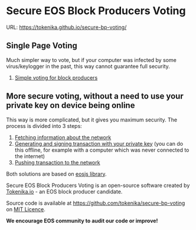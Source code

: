 # Secure EOS Block Producers Voting

URL: https://tokenika.github.io/secure-bp-voting/

## Single Page Voting

Much simpler way to vote, but if your computer was infected by some virus/keylogger in the past, this way cannot guarantee full security.

1. [Simple voting for block producers](https://tokenika.github.io/secure-bp-voting/1_vote.html)

## More secure voting, without a need to use your private key on device being online

This way is more complicated, but it gives you maximum security. The process is divided into 3 steps:

1. [Fetching information about the network](https://tokenika.github.io/secure-bp-voting/1_vote.html)
2. [Generating and signing transaction with your private key](https://tokenika.github.io/secure-bp-voting/1_get_blockchain_data.html) (you can do this offline, for example with a computer which was never connected to the internet)
3. [Pushing transaction to the network](https://tokenika.github.io/secure-bp-voting/3_push_transaction.html)

Both solutions are based on [eosjs library](https://github.com/eosio/eosjs).

Secure EOS Block Producers Voting is an open-source software created by [Tokenika.io](https://tokenika.io/) - an EOS block producer candidate.

Source code is available at https://github.com/tokenika/secure-bp-voting on [MIT Licence](LICENSE).

**We encourage EOS community to audit our code or improve!**